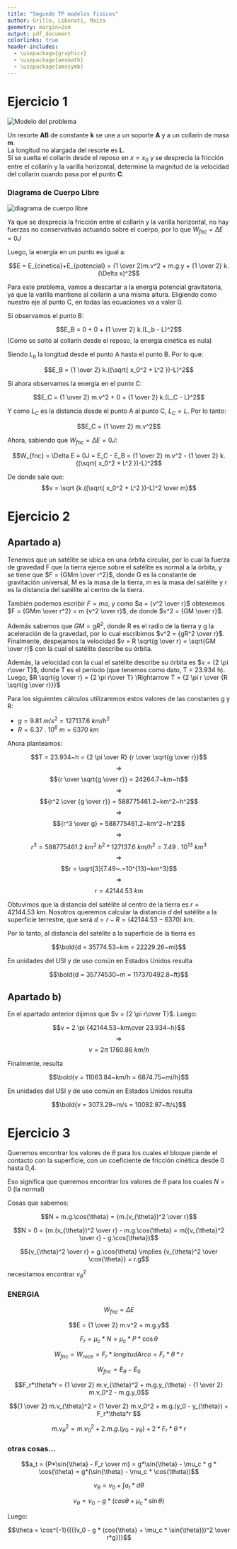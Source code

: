 ```yaml
---
title: "Segundo TP modelos fisicos"
author: Grillo, Libonati, Maiza
geometry: margin=2cm
output: pdf_document
colorlinks: true
header-includes:
  - \usepackage{graphicx}
  - \usepackage{amsmath}
  - \usepackage{amssymb}
---
```


# Ejercicio 1

![Modelo del problema](./ej1/ej1_planteo.png)

Un resorte **AB** de constante **k** se une a un soporte **A** y a un collarín de masa **m**.  
La longitud no alargada del resorte es **L**.  
Si se suelta el collarín desde el reposo en $x=x_0$ y se desprecia la fricción entre
el collarín y la varilla horizontal, determine la magnitud de la velocidad del collarín 
cuando pasa por el punto **C**.

### Diagrama de Cuerpo Libre

![diagrama de cuerpo libre](./ej1/ej1_diagrama_cuerpo_libre.png)

Ya que se desprecia la fricción entre el collarín y la varilla horizontal, 
no hay fuerzas no conservativas actuando sobre el cuerpo, por lo que 
$W_{fnc} = \Delta E = 0J$

Luego, la energía en un punto es igual a:

$$E = E_{cinetica}+E_{potencial} = {1 \over 2}m.v^2 + m.g.y + {1 \over 2} k. (\Delta x)^2$$

Para este problema, vamos a descartar a la energía potencial gravitatoria, ya que 
la varilla mantiene al collarín a una misma altura. Eligiendo como nuestro eje al punto C, 
en todas las ecuaciones va a valer 0.

Si observamos el punto B:

$$E_B = 0 + 0 + {1 \over 2} k.(L_b - L)^2$$
(Como se soltó al collarín desde el reposo, la energía cinética es nula)

Siendo $L_b$ la longitud desde el punto A hasta el punto B. Por lo que:

$$E_B = {1 \over 2} k.((\sqrt{ x_0^2 + L^2 })-L)^2$$

Si ahora observamos la energía en el punto C:

$$E_C = {1 \over 2} m.v^2 + 0 + {1 \over 2} k.(L_C - L)^2$$

Y como $L_C$ es la distancia desde el punto A al punto C, $L_C = L$. Por lo tanto:

$$E_C = {1 \over 2} m.v^2$$

Ahora, sabiendo que $W_{fnc} = \Delta E = 0J$:

$$W_{fnc} = \Delta E = 0J = E_C - E_B = {1 \over 2} m.v^2 - {1 \over 2} k.((\sqrt{ x_0^2 + L^2 })-L)^2$$

De donde sale que:
$$v = \sqrt {k.((\sqrt{ x_0^2 + L^2 })-L)^2 \over m}$$

# Ejercicio 2

## Apartado a)

Tenemos que un satélite se ubica en una órbita circular, por lo cual la fuerza de gravedad F que la tierra ejerce sobre el satélite es normal a la órbita, y se tiene que $F = {GMm \over r^2}$, donde G es la constante de gravitación universal, M es la masa de la tierra, m es la masa del satélite y r es la distancia del satélite al centro de la tierra.

También podemos escribir $F = ma$, y como $a = {v^2 \over r}$ obtenemos $F = {GMm \over r^2} = m {v^2 \over r}$, de donde $v^2 = {GM \over r}$.

Además sabemos que $GM = gR^2$, donde R es el radio de la tierra y g la aceleración de la gravedad, por lo cual escribimos $v^2 = {gR^2 \over r}$. Finalmente, despejamos la velocidad $v = R \sqrt{g \over r} = \sqrt{GM \over r}$ con la cual el satélite describe su órbita.

Además, la velocidad con la cual el satélite describe su órbita es $v = {2 \pi r\over T}$, donde T es el período (que tenemos como dato, T = 23.934 h). Luego, $R \sqrt{g \over r} = {2 \pi r\over T} \Rightarrow T = {2 \pi r \over {R \sqrt{g \over r}}}$

Para los siguientes cálculos utilizaremos estos valores de las constantes g y R:

* $g = 9.81~m/s^2 = 127137.6~km/h^2$
* $R = 6.37~.~10^6~m = 6370~km$

Ahora planteamos:

$$T = 23.934~h = {2 \pi \over R} {r \over \sqrt{g \over r}}$$
$$\Rightarrow$$
$${r \over \sqrt{g \over r}} = 24264.7~km~h$$
$$\Rightarrow$$
$${r^2 \over {g \over r}} = 588775461.2~km^2~h^2$$
$$\Rightarrow$$
$${r^3 \over g} = 588775461.2~km^2~h^2$$
$$\Rightarrow$$
$$r^3 = 588775461.2~km^2~h^2 * 127137.6~km/h^2 = 7.49~.~10^{13}~km^3$$
$$\Rightarrow$$
$$r = \sqrt[3]{7.49~.~10^{13}~km^3}$$
$$\Rightarrow$$
$$r = 42144.53~km$$

Obtuvimos que la distancia del satélite al centro de la tierra es $r = 42144.53~km$. Nosotros queremos calcular la distancia $d$ del satélite a la superficie terrestre, que será $d = r - R = (42144.53 - 6370)~km$.

Por lo tanto, al distancia del satélite a la superficie de la tierra es

$$\bold{d = 35774.53~km = 22229.26~mi}$$

En unidades del USI y de uso común en Estados Unidos resulta

$$\bold{d = 35774530~m = 117370492.8~ft}$$

## Apartado b)

En el apartado anterior dijimos que $v = {2 \pi r\over T}$. Luego:

$$v = 2 \pi {42144.53~km\over 23.934~h}$$
$$\Rightarrow$$
$$v = 2 \pi~1760.86~km/h$$

Finalmente, resulta

$$\bold{v = 11063.84~km/h = 6874.75~mi/h}$$

En unidades del USI y de uso común en Estados Unidos resulta

$$\bold{v = 3073.29~m/s = 10082.97~ft/s}$$


# Ejercicio 3

Queremos encontrar los valores de $\theta$ para los cuales el bloque pierde el contacto
con la superficie, con un coeficiente de fricción cinética desde 0 hasta 0,4.

Eso significa que queremos encontrar los valores de $\theta$ para los cuales $N = 0$ (la normal)

Cosas que sabemos:

$$N + m.g.\cos{\theta} = {m.(v_{\theta})^2 \over r}$$

$$N = 0 = {m.(v_{\theta})^2 \over r} - m.g.\cos{\theta} = m({v_{\theta}^2 \over r} - g.\cos{\theta})$$

$${v_{\theta}^2 \over r} = g.\cos{\theta} \implies {v_{\theta}^2 \over \cos{\theta}} = r.g$$

necesitamos encontrar $v_{\theta}^2$

### ENERGIA

$$W_{fnc} = \Delta E$$

$$E = {1 \over 2} m.v^2 + m.g.y$$

$$F_r = \mu_c * N = \mu_c * P * \cos{\theta}$$

$$W_{fnc} = W_{roce} = F_r * longitudArco = F_r * \theta*r$$

$$W_{fnc} = E_{\theta} - E_0$$

$$F_r*\theta*r = {1 \over 2} m.v_{\theta}^2 + m.g.y_{\theta} - {1 \over 2} m.v_0^2 - m.g.y_0$$

$${1 \over 2} m.v_{\theta}^2 = {1 \over 2} m.v_0^2 + m.g.(y_0 - y_{\theta}) + F_r*\theta*r $$

$$m.v_{\theta}^2 = m.v_0^2 + 2.m.g.(y_0-y_{\theta}) + 2*F_r*\theta*r$$



### otras cosas...

$$a_t = {P*\sin{\theta} - F_r \over m} = g*\sin{\theta} - \mu_c * g * \cos{\theta} = g*(\sin{\theta} - \mu_c * \cos{\theta})$$

$$v_{\theta} = v_0 + \int{a_t * d\theta}$$

$$v_{\theta} = v_0 - g * (cos{\theta} + \mu_c * \sin{\theta})$$

Luego:

$$\theta = \cos^{-1}{({(v_0 - g * (cos{\theta} + \mu_c * \sin{\theta}))^2 \over r*g})}$$

